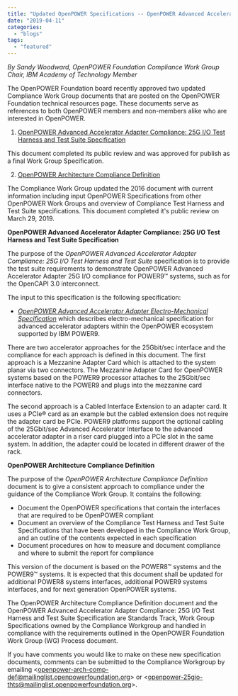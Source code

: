 ```yaml
---
title: "Updated OpenPOWER Specifications -- OpenPOWER Advanced Accelerator Adapter Compliance: 25G I/O Test Harness and Test Suite Specification and OpenPOWER Architecture Compliance Definition"
date: "2019-04-11"
categories: 
  - "blogs"
tags: 
  - "featured"
---
```


_By Sandy Woodward, OpenPOWER Foundation Compliance Work Group Chair, IBM Academy of Technology Member_

The OpenPOWER Foundation board recently approved two updated Compliance Work Group documents that are posted on the OpenPOWER Foundation technical resources page. These documents serve as references to both OpenPOWER members and non-members alike who are interested in OpenPOWER.

1) [OpenPOWER Advanced Accelerator Adapter Compliance: 25G I/O Test Harness and Test Suite Specification](https://openpowerfoundation.org/?resource_lib=advanced-accelerator-adapter-compliance-25g-i-o-test-harness-and-test-suite-specification)

This document completed its public review and was approved for publish as a final Work Group Specification.

2) [OpenPOWER Architecture Compliance Definition](https://openpowerfoundation.org/?resource_lib=openpower-architecture-compliance-definition-review-draft)

The Compliance Work Group updated the 2016 document with current information including input OpenPOWER Specifications from other OpenPOWER Work Groups and overview of Compliance Test Harness and Test Suite specifications. This document completed it's public review on March 29, 2019.

**OpenPOWER Advanced Accelerator Adapter Compliance: 25G I/O Test Harness and Test Suite Specification**

The purpose of the _OpenPOWER Advanced Accelerator Adapter Compliance: 25G I/O Test Harness and Test Suite_ specification is to provide the test suite requirements to demonstrate OpenPOWER Advanced Accelerator Adapter 25G I/O compliance for POWER9™ systems, such as for the OpenCAPI 3.0 interconnect.

The input to this specification is the following specification:

- [_OpenPOWER Advanced Accelerator Adapter Electro-Mechanical Specification_](https://openpowerfoundation.org/?resource_lib=advanced-accelerator-adapter-electro-mechanical-specification) which describes electro-mechanical specification for advanced accelerator adapters within the OpenPOWER ecosystem supported by IBM POWER9.

There are two accelerator approaches for the 25Gbit/sec interface and the compliance for each approach is defined in this document. The first approach is a Mezzanine Adapter Card which is attached to the system planar via two connectors. The Mezzanine Adapter Card for OpenPOWER systems based on the POWER9 processor attaches to the 25Gbit/sec interface native to the POWER9 and plugs into the mezzanine card connectors.

The second approach is a Cabled Interface Extension to an adapter card. It uses a PCIe® card as an example but the cabled extension does not require the adapter card be PCIe. POWER9 platforms support the optional cabling of the 25Gbit/sec Advanced Accelerator Interface to the advanced accelerator adapter in a riser card plugged into a PCIe slot in the same system. In addition, the adapter could be located in different drawer of the rack.

**OpenPOWER Architecture Compliance Definition**

The purpose of the _OpenPOWER Architecture Compliance Definition_ document is to give a consistent approach to compliance under the guidance of the Compliance Work Group. It contains the following:

- Document the OpenPOWER specifications that contain the interfaces that are required to be OpenPOWER compliant
- Document an overview of the Compliance Test Harness and Test Suite Specifications that have been developed in the Compliance Work Group, and an outline of the contents expected in each specification
- Document procedures on how to measure and document compliance and where to submit the report for compliance

This version of the document is based on the POWER8™ systems and the POWER9™ systems. It is expected that this document shall be updated for additional POWER8 systems interfaces, additional POWER9 systems interfaces, and for next generation OpenPOWER systems.

The OpenPOWER Architecture Compliance Definition document and the OpenPOWER Advanced Accelerator Adapter Compliance: 25G I/O Test Harness and Test Suite Specification are Standards Track, Work Group Specifications owned by the Compliance Workgroup and handled in compliance with the requirements outlined in the OpenPOWER Foundation Work Group (WG) Process document.

If you have comments you would like to make on these new specification documents, comments can be submitted to the Compliance Workgroup by emailing <[openpower-arch-comp-def@mailinglist.openpowerfoundation.org](mailto:openpower-arch-comp-def@mailinglist.openpowerfoundation.org)­­> or <[openpower-25gio-thts@mailinglist.openpowerfoundation.org](mailto:openpower-25gio-thts@mailinglist.openpowerfoundation.org)\>.
